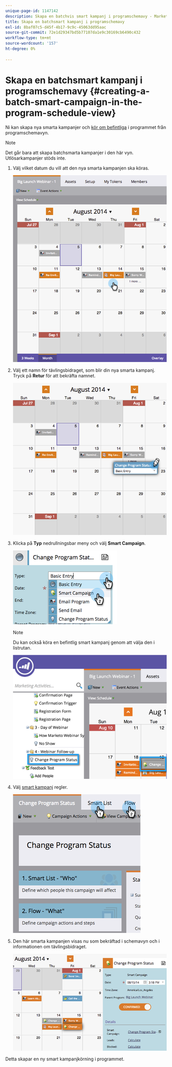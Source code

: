 ```yaml
---
unique-page-id: 1147142
description: Skapa en batchvis smart kampanj i programschemavy - Marketo Docs - produktdokumentation
title: Skapa en batchsmart kampanj i programschemavy
exl-id: 8baf07c5-d45f-4b17-9c9c-45063dd95aac
source-git-commit: 72e1d29347bd5b77107da1e9c30169cb6490c432
workflow-type: tm+mt
source-wordcount: '157'
ht-degree: 0%

---
```


# Skapa en batchsmart kampanj i programschemavy {#creating-a-batch-smart-campaign-in-the-program-schedule-view}

Ni kan skapa nya smarta kampanjer och [kör om befintliga](/help/marketo/product-docs/core-marketo-concepts/programs/program-schedule-view/rerun-a-smart-campaign-in-the-program-schedule-view.md) i programmet från programschemavyn.

>[!NOTE]
>
>Det går bara att skapa batchsmarta kampanjer i den här vyn. Utlösarkampanjer stöds inte.

1. Välj vilket datum du vill att den nya smarta kampanjen ska köras.

   ![](assets/image2014-9-23-15-3a28-3a20.png)

1. Välj ett namn för tävlingsbidraget, som blir din nya smarta kampanj. Tryck på **Retur** för att bekräfta namnet.

   ![](assets/image2014-9-23-15-3a28-3a28.png)

1. Klicka på **Typ** nedrullningsbar meny och välj **Smart Campaign**.

   ![](assets/typechoose.png)

   >[!NOTE]
   >
   >Du kan också köra en befintlig smart kampanj genom att välja den i listrutan.

   ![](assets/four.png)

1. Välj [smart kampanj](/help/marketo/product-docs/core-marketo-concepts/smart-campaigns/creating-a-smart-campaign/create-a-new-smart-campaign.md) regler.

   ![](assets/changeprogramstatus-hands.png)

1. Den här smarta kampanjen visas nu som bekräftad i schemavyn och i informationen om tävlingsbidraget.

   ![](assets/image2014-9-23-15-3a29-3a57.png)

Detta skapar en ny smart kampanjkörning i programmet.
